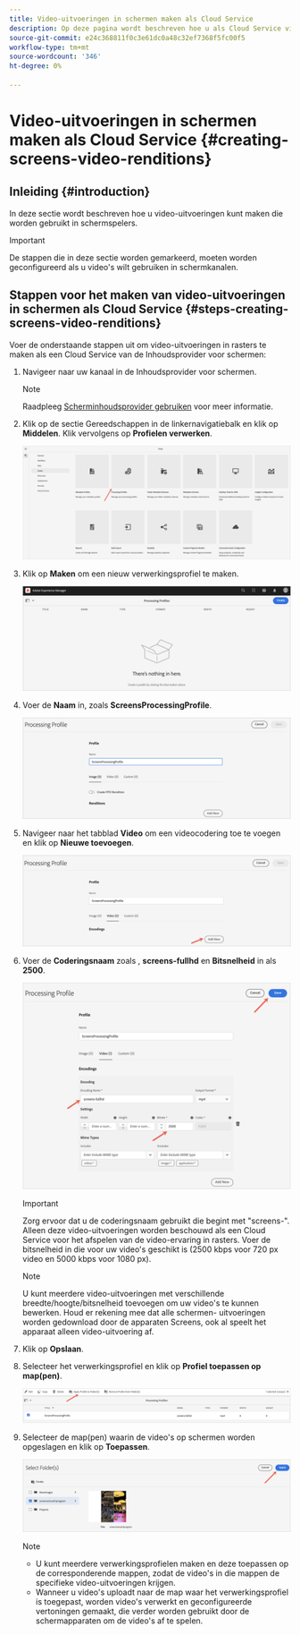 ```yaml
---
title: Video-uitvoeringen in schermen maken als Cloud Service
description: Op deze pagina wordt beschreven hoe u als Cloud Service video-uitvoeringen in rasters kunt maken.
source-git-commit: e24c368811f0c3e61dc0a48c32ef7368f5fc00f5
workflow-type: tm+mt
source-wordcount: '346'
ht-degree: 0%

---
```



# Video-uitvoeringen in schermen maken als Cloud Service {#creating-screens-video-renditions}

## Inleiding {#introduction}

In deze sectie wordt beschreven hoe u video-uitvoeringen kunt maken die worden gebruikt in schermspelers.

>[!IMPORTANT]
>De stappen die in deze sectie worden gemarkeerd, moeten worden geconfigureerd als u video&#39;s wilt gebruiken in schermkanalen.

## Stappen voor het maken van video-uitvoeringen in schermen als Cloud Service {#steps-creating-screens-video-renditions}

Voer de onderstaande stappen uit om video-uitvoeringen in rasters te maken als een Cloud Service van de Inhoudsprovider voor schermen:

1. Navigeer naar uw kanaal in de Inhoudsprovider voor schermen.

   >[!NOTE]
   >Raadpleeg [Scherminhoudsprovider gebruiken](https://experienceleague.adobe.com/docs/experience-manager-cloud-service/screens-as-cloud-service/configure-screens-cloud/using-screens-content-provider.html?lang=en#screens-content-provider) voor meer informatie.

1. Klik op de sectie Gereedschappen in de linkernavigatiebalk en klik op **Middelen**. Klik vervolgens op **Profielen verwerken**.

   ![](/help/screens-cloud/assets/configure/screens-cp-3.png)

1. Klik op **Maken** om een nieuw verwerkingsprofiel te maken.

   ![](/help/screens-cloud/assets/configure/screens-video-2.png)

1. Voer de **Naam** in, zoals **ScreensProcessingProfile**.

   ![](/help/screens-cloud/assets/configure/screens-video-3.png)

1. Navigeer naar het tabblad **Video** om een videocodering toe te voegen en klik op **Nieuwe toevoegen**.

   ![](/help/screens-cloud/assets/configure/screens-video-4a.png)

1. Voer de **Coderingsnaam** zoals , **screens-fullhd** en **Bitsnelheid** in als **2500**.

   ![](/help/screens-cloud/assets/configure/screens-video-4.png)

   >[!IMPORTANT]
   >Zorg ervoor dat u de coderingsnaam gebruikt die begint met &quot;screens-&quot;. Alleen deze video-uitvoeringen worden beschouwd als een Cloud Service voor het afspelen van de video-ervaring in rasters. Voer de bitsnelheid in die voor uw video&#39;s geschikt is (2500 kbps voor 720 px video en 5000 kbps voor 1080 px).

   >[!NOTE]
   >U kunt meerdere video-uitvoeringen met verschillende breedte/hoogte/bitsnelheid toevoegen om uw video&#39;s te kunnen bewerken. Houd er rekening mee dat alle schermen- uitvoeringen worden gedownload door de apparaten Screens, ook al speelt het apparaat alleen video-uitvoering af.

1. Klik op **Opslaan**.

1. Selecteer het verwerkingsprofiel en klik op **Profiel toepassen op map(pen)**.

   ![](/help/screens-cloud/assets/configure/screens-video-5.png)

1. Selecteer de map(pen) waarin de video&#39;s op schermen worden opgeslagen en klik op **Toepassen**.

   ![](/help/screens-cloud/assets/configure/screens-video-6.png)

   >[!NOTE]
   >* U kunt meerdere verwerkingsprofielen maken en deze toepassen op de corresponderende mappen, zodat de video&#39;s in die mappen de specifieke video-uitvoeringen krijgen.
   >* Wanneer u video&#39;s uploadt naar de map waar het verwerkingsprofiel is toegepast, worden video&#39;s verwerkt en geconfigureerde vertoningen gemaakt, die verder worden gebruikt door de schermapparaten om de video&#39;s af te spelen.


